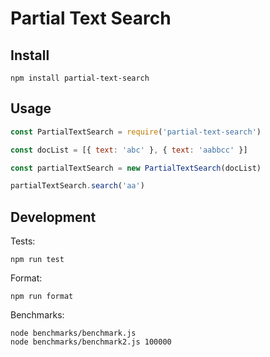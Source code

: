 # Partial Text Search

## Install

```
npm install partial-text-search
```

## Usage

```javascript
const PartialTextSearch = require('partial-text-search')

const docList = [{ text: 'abc' }, { text: 'aabbcc' }]

const partialTextSearch = new PartialTextSearch(docList)

partialTextSearch.search('aa')
```

## Development

Tests:

```
npm run test
```

Format:

```
npm run format
```

Benchmarks:

```
node benchmarks/benchmark.js
node benchmarks/benchmark2.js 100000
```
